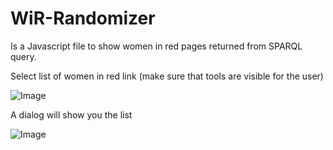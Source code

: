 # WiR-Randomizer
Is a Javascript file to show women in red pages returned from SPARQL query.

Select list of women in red link (make sure that tools are visible for the user)

![Image](https://github.com/users/neslihanturan/projects/1/assets/3127881/13528066-e28e-4ab5-9c68-ff56349549c1)

A dialog will show you the list


![Image](https://github.com/users/neslihanturan/projects/1/assets/3127881/b4fbff35-65a5-40f8-af88-2e2f96a5a9a2)
